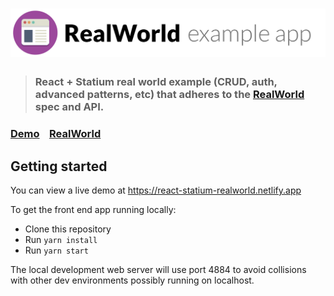# ![React + Statium RealWorld Example App](logo.png)

> ### React + Statium real world example (CRUD, auth, advanced patterns, etc) that adheres to the [RealWorld](https://github.com/gothinkster/realworld) spec and API.

### [Demo](https://react-statium-realworld.netlify.app)&nbsp;&nbsp;&nbsp;&nbsp;[RealWorld](https://github.com/gothinkster/realworld)

## Getting started

You can view a live demo at https://react-statium-realworld.netlify.app

To get the front end app running locally:

* Clone this repository
* Run `yarn install`
* Run `yarn start`

The local development web server will use port 4884 to avoid collisions with other dev environments possibly running on localhost.

